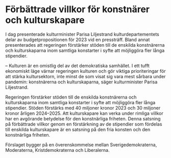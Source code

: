 # Förbättrade villkor för konstnärer och kulturskapare

I dag presenterade kulturminister Parisa Liljestrand kulturdepartementets delar av budgetpropositionen för 2023 vid en pressträff. Bland annat presenterades att regeringen förstärker stöden till de enskilda konstnärerna och kulturskaparna inom samtliga konstarter i syfte att möjliggöra fler långa stipendier.

– Kulturen är en omistlig del av det demokratiska samhället. I ett tufft ekonomiskt läge värnar regeringen kulturen och gör viktiga prioriteringar för att stärka kultursektorn, inte minst de som visat sig vara mest sårbara under pandemin: konstnärerna och kulturskaparna, säger kulturminister Parisa Liljestrand.

Regeringen förstärker stöden till de enskilda konstnärerna och kulturskaparna inom samtliga konstarter i syfte att möjliggöra fler långa stipendier. Stöden förstärks med 40 miljoner kronor 2023 och 30 miljoner kronor årligen 2024–2025. Att kulturskapare kan verka under rimliga villkor har en avgörande betydelse för den konstnärliga friheten. Denna satsning på förbättrade villkor genom en förstärkning av de stipendier som fördelas till enskilda kulturskapare är en satsning på den fria konsten och den konstnärliga friheten.

Förslaget bygger på en överenskommelse mellan Sverigedemokraterna, Moderaterna, Kristdemokraterna och Liberalerna.
